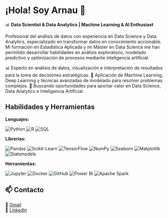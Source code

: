 # ¡Hola! Soy Arnau 👋

📊 **Data Scientist & Data Analytics | Machine Learning & AI Enthusiast**

Profesional del análisis de datos con experiencia en Data Science y Data Analytics, especializado en transformar datos en conocimiento accionable. Mi formación en Estadística Aplicada y mi Máster en Data Science me han permitido desarrollar habilidades en análisis exploratorio, modelado predictivo y optimización de procesos mediante inteligencia artificial.

📊 Experto en análisis de datos, visualización e interpretación de resultados para la toma de decisiones estratégicas.
🚀 Aplicación de Machine Learning, Deep Learning y técnicas avanzadas de modelado para resolver problemas complejos.
🎯 Buscando oportunidades para aportar valor en Data Science, Data Analytics e Inteligencia Artificial.

## Habilidades y Herramientas

**Lenguajes:**  

![Python](https://img.shields.io/badge/Python-3776AB?style=for-the-badge&logo=python&logoColor=white) ![R](https://img.shields.io/badge/R-276DC3?style=for-the-badge&logo=r&logoColor=white) ![SQL](https://img.shields.io/badge/SQL-CC2927?style=for-the-badge&logo=microsoft-sql-server&logoColor=white)  

**Librerías:**  

![Pandas](https://img.shields.io/badge/pandas-150458?style=for-the-badge&logo=pandas&logoColor=white)  ![Scikit-Learn](https://img.shields.io/badge/scikit--learn-F7931E?style=for-the-badge&logo=scikit-learn&logoColor=white)  ![TensorFlow](https://img.shields.io/badge/TensorFlow-FF6F00?style=for-the-badge&logo=tensorflow&logoColor=white)  ![NumPy](https://img.shields.io/badge/NumPy-013243?style=for-the-badge&logo=numpy&logoColor=white)  ![Seaborn](https://img.shields.io/badge/Seaborn-1f77b4?style=for-the-badge&logo=python&logoColor=white)  ![Matplotlib](https://img.shields.io/badge/Matplotlib-008080?style=for-the-badge&logo=python&logoColor=white)  ![Statsmodels](https://img.shields.io/badge/Statsmodels-ffdd55?style=for-the-badge&logo=python&logoColor=black)  

**Herramientas:**  

![Jupyter](https://img.shields.io/badge/Jupyter-F37626?style=for-the-badge&logo=jupyter&logoColor=white)  ![Docker](https://img.shields.io/badge/Docker-2496ED?style=for-the-badge&logo=docker&logoColor=white)  ![GitHub](https://img.shields.io/badge/GitHub-181717?style=for-the-badge&logo=github&logoColor=white) ![Power BI](https://img.shields.io/badge/Power%20BI-F2C811?style=for-the-badge&logo=power-bi&logoColor=black) ![Apache Spark](https://img.shields.io/badge/Apache%20Spark-E25A1C?style=for-the-badge&logo=apachespark&logoColor=white)  

## 📫 Contacto

📩 [Gmail](mailto:urbina.arnau@gmail.com)  
💼 [LinkedIn](https://www.linkedin.com/in/arnau-urbina-lopez/)  

